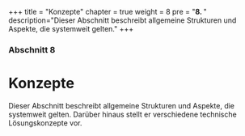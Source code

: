 +++
title = "Konzepte"
chapter = true
weight = 8
pre = "<b>8. </b>"
description="Dieser Abschnitt beschreibt allgemeine Strukturen und Aspekte, die systemweit gelten."
+++

### Abschnitt 8

# Konzepte

Dieser Abschnitt beschreibt allgemeine Strukturen und Aspekte, die systemweit gelten. Darüber hinaus stellt er verschiedene technische Lösungskonzepte vor.
